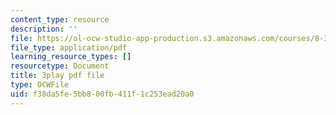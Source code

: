 ```yaml
---
content_type: resource
description: ''
file: https://ol-ocw-studio-app-production.s3.amazonaws.com/courses/8-333-statistical-mechanics-i-statistical-mechanics-of-particles-fall-2013/f38da5fe5bb800fb411f1c253ead20a0_b1P0hurY6UE.pdf
file_type: application/pdf
learning_resource_types: []
resourcetype: Document
title: 3play pdf file
type: OCWFile
uid: f38da5fe-5bb8-00fb-411f-1c253ead20a0
---
```

